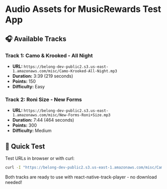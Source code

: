 # Audio Assets for MusicRewards Test App

## 🎧 Available Tracks

### Track 1: Camo & Krooked - All Night
- **URL:** `https://belong-dev-public2.s3.us-east-1.amazonaws.com/misc/Camo-Krooked-All-Night.mp3`
- **Duration:** 3:39 (219 seconds)
- **Points:** 150
- **Difficulty:** Easy

### Track 2: Roni Size - New Forms  
- **URL:** `https://belong-dev-public2.s3.us-east-1.amazonaws.com/misc/New-Forms-Roni+Size.mp3`
- **Duration:** 7:44 (464 seconds)  
- **Points:** 300
- **Difficulty:** Medium

## 🧪 Quick Test

Test URLs in browser or with curl:
```bash
curl -I "https://belong-dev-public2.s3.us-east-1.amazonaws.com/misc/Camo-Krooked-All-Night.mp3"
```

Both tracks are ready to use with react-native-track-player - no download needed!